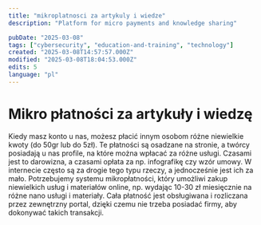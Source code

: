 ```yaml
---
title: "mikroplatnosci za artykuly i wiedze"
description: "Platform for micro payments and knowledge sharing"

pubDate: "2025-03-08"
tags: ["cybersecurity", "education-and-training", "technology"]
created: "2025-03-08T14:57:57.000Z"
modified: "2025-03-08T18:04:53.000Z"
edits: 5
language: "pl"
---
```


# Mikro płatności za artykuły i wiedzę

Kiedy masz konto u nas, możesz płacić innym osobom różne niewielkie kwoty (do 50gr lub do 5zł). Te płatności są osadzane na stronie, a twórcy posiadają u nas profile, na które można wpłacać za różne usługi. Czasami jest to darowizna, a czasami opłata za np. infografikę czy wzór umowy. W internecie często są za drogie tego typu rzeczy, a jednocześnie jest ich za mało. Potrzebujemy systemu mikropłatności, który umożliwi zakup niewielkich usług i materiałów online, np. wydając 10-30 zł miesięcznie na różne nano usługi i materiały. Cała płatność jest obsługiwana i rozliczana przez zewnętrzny portal, dzięki czemu nie trzeba posiadać firmy, aby dokonywać takich transakcji.